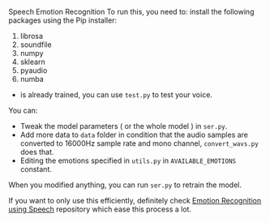 Speech Emotion Recognition
To run this, you need to:
install the following packages using the Pip installer:

1. librosa
2. soundfile
3. numpy
4. sklearn
5. pyaudio
6. numba
- is already trained, you can use `test.py` to test your voice.

You can:
- Tweak the model parameters ( or the whole model ) in `ser.py`.
- Add more data to `data` folder in condition that the audio samples are converted to 16000Hz sample rate and mono channel, `convert_wavs.py` does that.
- Editing the emotions specified in `utils.py` in `AVAILABLE_EMOTIONS` constant.

When you modified anything, you can run `ser.py` to retrain the model.

If you want to only use this efficiently, definitely check [Emotion Recognition using Speech](https://github.com/x4nth055/emotion-recognition-using-speech) repository which ease this process a lot.
